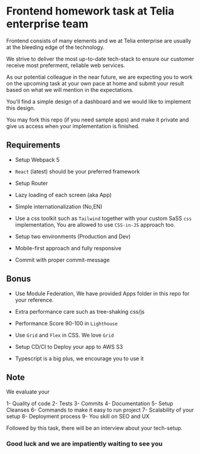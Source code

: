 # Frontend homework task at Telia enterprise team

Frontend consists of many elements and we at Telia enterprise are usually at the bleeding edge of the technology.

We strive to deliver the most up-to-date tech-stack to ensure our customer receive most preferment, reliable web services.

As our potential colleague in the near future, we are expecting you to work on the upcoming task at your own pace at home and submit your result based on what we will mention in the expectations.

You'll find a simple design of a dashboard and we would like to implement this design.

You may fork this repo (if you need sample apps) and make it private and give us access when your implementation is finished.

## Requirements

- Setup Webpack 5

- `React` (latest) should be your preferred framework

- Setup Router

- Lazy loading of each screen (aka App)

- Simple internationalization (No,EN)

- Use a css toolkit such as `Tailwind` together with your custom SaSS `css` implementation, You are allowed to use `CSS-in-JS` approach too.

- Setup two environments (Production and Dev)

- Mobile-first approach and fully responsive

- Commit with proper commit-message

## Bonus

- Use Module Federation, We have provided Apps folder in this repo for your reference.

- Extra performance care such as tree-shaking css/js

- Performance Score 90-100 in `Lighthouse`

- Use `Grid` and `Flex` in CSS. We love `Grid`

- Setup CD/CI to Deploy your app to AWS S3

- Typescript is a big plus, we encourage you to use it

## Note

We evaluate your

1- Quality of code
2- Tests
3- Commits
4- Documentation
5- Setup Cleanses
6- Commands to make it easy to run project
7- Scalability of your setup
8- Deployment process
9- You skill on SEO and UX

Followed by this task, there will be an interview about your tech-setup.

### Good luck and we are impatiently waiting to see you

